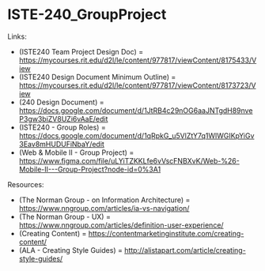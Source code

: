 # ISTE-240_GroupProject


Links:
  -  (ISTE240 Team Project Design Doc)  =  https://mycourses.rit.edu/d2l/le/content/977817/viewContent/8175433/View
  -  (ISTE240 Design Document Minimum Outline)  =  https://mycourses.rit.edu/d2l/le/content/977817/viewContent/8173723/View
  -  (240 Design Document)  =  https://docs.google.com/document/d/1JtRB4c29nOG6aaJNTgdH89nveP3gw3biZV8UZi6vAaE/edit
  -  (ISTE240 - Group Roles)  =  https://docs.google.com/document/d/1qRpkG_u5VlZtY7q1WlWGIKpYiGv3Eav8mHUDUFiNbaY/edit
  -  (Web & Mobile II - Group Project)  =  https://www.figma.com/file/uLYiTZKKLfe6vVscFNBXvK/Web-%26-Mobile-II---Group-Project?node-id=0%3A1

Resources:
  -  (The Norman Group - on Information Architecture)  =  https://www.nngroup.com/articles/ia-vs-navigation/
  -  (The Norman Group - UX)  =  https://www.nngroup.com/articles/definition-user-experience/
  -  (Creating Content)  =  https://contentmarketinginstitute.com/creating-content/
  -  (ALA - Creating Style Guides)  =  http://alistapart.com/article/creating-style-guides/
